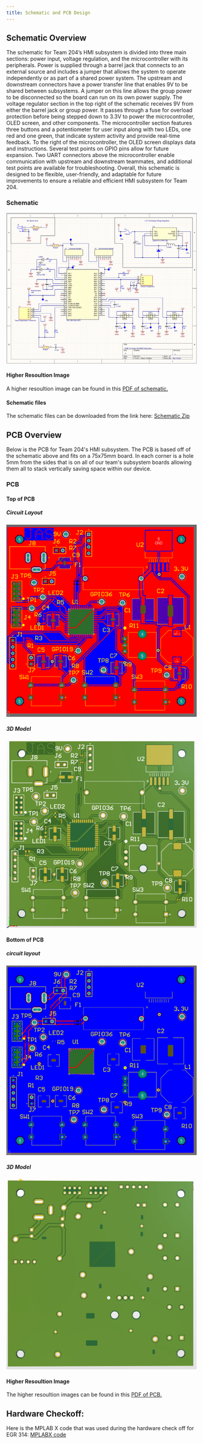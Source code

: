 ```yaml
---
title: Schematic and PCB Design
---
```


## Schematic Overview

The schematic for Team 204’s HMI subsystem is divided into three main sections: power input, voltage regulation, and the microcontroller with its peripherals. Power is supplied through a barrel jack that connects to an external source and includes a jumper that allows the system to operate independently or as part of a shared power system. The upstream and downstream connectors have a power transfer line that enables 9V to be shared between subsystems. A jumper on this line allows the group power to be disconnected so the board can run on its own power supply. The voltage regulator section in the top right of the schematic receives 9V from either the barrel jack or group power. It passes through a fuse for overload protection before being stepped down to 3.3V to power the microcontroller, OLED screen, and other components. The microcontroller section features three buttons and a potentiometer for user input along with two LEDs, one red and one green, that indicate system activity and provide real-time feedback. To the right of the microcontroller, the OLED screen displays data and instructions. Several test points on GPIO pins allow for future expansion. Two UART connectors above the microcontroller enable communication with upstream and downstream teammates, and additional test points are available for troubleshooting. Overall, this schematic is designed to be flexible, user-friendly, and adaptable for future improvements to ensure a reliable and efficient HMI subsystem for Team 204.

### Schematic
![Schematic](HMI_Schematic2.png)

#### Higher Resoultion Image
A higher resoultion image can be found in this [PDF of schematic.](HMI_Subsystem2.pdf)

#### Schematic files

The schematic files can be downloaded from the link here: [Schematic Zip](https://www.dropbox.com/scl/fi/lnm1utdm0yzn3qb9dphyw/EGR314_HMISUBSYSTEM.zip?rlkey=dj3gsipfo2gkfl5x8bmlxaddv&st=7hvunlyk&dl=0)

## PCB Overview
Below is the PCB for Team 204's HMI subsystem. The PCB is based off of the schematic above and fits on a 75x75mm board. In each corner is a hole 5mm from the sides that is on all of our team's subsystem boards allowing them all to stack vertically saving space within our device. 
### PCB 
#### Top of PCB
##### Circuit Layout
![PCB Top circuit layout](PCB-Front.png)
##### 3D Model
![PCB Top 3D model](PCB3D-Front.png)

#### Bottom of PCB
##### circuit layout
![PCB Bottom circuit layout](PCB-Back.png)
##### 3D Model
![PCB Bottom 3D model](PCB3D-Back.png)

#### Higher Resoultion Image
The higher resoultion images can be found in this [PDF of PCB.](PCB-DRC.pdf)


## Hardware Checkoff:
Here is the MPLAB X code that was used during the hardware check off for EGR 314: [MPLABX code](https://www.dropbox.com/scl/fi/91cyozhdhvmmobfj77a31/HMI_Subsystem.zip?rlkey=9dbhrdpma1x2am8hrusf7jjrw&st=pglavevd&dl=0)



